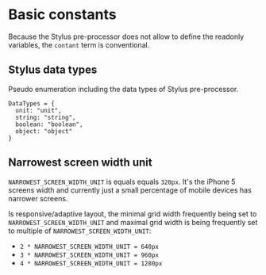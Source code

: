 # Basic constants

Because the Stylus pre-processor does not allow to define the readonly variables, the `contant` term is conventional.


## Stylus data types

Pseudo enumeration including the data types of Stylus pre-processor.

```stylus
DataTypes = {
  unit: "unit",
  string: "string",
  boolean: "boolean",
  object: "object"
}
```


## Narrowest screen width unit

`NARROWEST_SCREEN_WIDTH_UNIT` is equals equals `320px`.
It's the iPhone 5 screens width and currently just a small percentage of mobile devices has narrower screens.

Is responsive/adaptive layout, the minimal grid width frequently being set to `NARROWEST_SCREEN_WIDTH_UNIT` and maximal 
grid width is being frequently set to multiple of `NARROWEST_SCREEN_WIDTH_UNIT`:

* `2 * NARROWEST_SCREEN_WIDTH_UNIT = 640px`
* `3 * NARROWEST_SCREEN_WIDTH_UNIT = 960px`
* `4 * NARROWEST_SCREEN_WIDTH_UNIT = 1280px`
